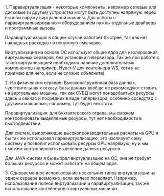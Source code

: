 <p>1. Паравиртуализация - некоторые компоненты, например сетевые или дисковые (и другие) устройства могут быть доступны напрямую через вызовы наружу виртуальной машины. Для работы с паравиртуализированным оборудованием нужны отдельные драйверы и программные вызовы.

Паравиртуализация в общем случае работает быстрее, так как нет накладных расходов на ненужную эмуляцию.</p>

<p>Виртуализация на основе ОС использует общее ядра для изолирования виртуальных серверов, без установки гипервизора. Так же при работе с такой виртуализацией необходимо наличие дополнительных компонентов (например, Hyper-V для контейнера WS, хотя я не понимаю для чего, если не сложно объясните).</p>

<p>2. На физическом сервере: Высоконагруженная база данных, чувствительная к отказу. Базы данных ввобще не рекомендуют ставить на виртуальные машины, так как СУБД могут понадобаиться ресурсы здесь и сейчас и посредник в виде гипервизора, особенно соседство с другими машинами, например, тут будет некстати. </p>
<p>Паравиртуализация: для бухгалтерского отдела, мы сможем контролировать выделяемые ресурсы, тут нет необходимости в быстродействии.</p>
<p>Для систем, выполняющие высокопроизводительные расчеты на GPU я бы так же использовал паравиртуализацию, это изолирует саму систему и позволит использовать ресурсы GPU напрямую, ну и мы сможем контролировать выделение данных ресурсов.</p>
<p>Для JAVA-систем я бы выбрал виртуализацию на ОС, она не требует больших ресурсов и может работать на общем ядре.</p>

<p>3. Одновременное использование нескольких типов виртуализации на одном сервере возможно, если железо позволяет. Например, использование полной виртуализации и паравиртуализации, так же использование контейнеров в виртуальных машинах. </p>